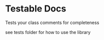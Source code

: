 # Testable Docs

Tests your class comments for completeness

see tests folder for how to use the library